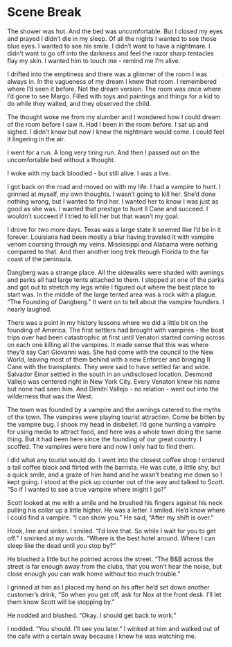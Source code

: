 #  Scene Break

The shower was hot. And the bed was uncomfortable. But I closed my eyes and
prayed I didn’t die in my sleep. Of all the nights I wanted to see those blue
eyes. I wanted to see his smile. I didn’t want to have a nightmare. I didn’t
want to go off into the darkness and feel the razor sharp tentacles flay my
skin. I wanted him to touch me - remind me I’m alive.

I drifted into the emptiness and there was a glimmer of the room I was always
in. In the vagueness of my dream I knew that room. I remembered where I’d seen
it before. Not the dream version. The room was once where I’d gone to see Margo.
Filled with toys and paintings and things for a kid to do while they waited, and
they observed the child.

The thought woke me from my slumber and I wondered how I could dream of the room
before I saw it. Had I been in the room before. I sat up and sighed. I didn’t
know but now I knew the nightmare would come. I could feel it lingering in the
air.

I went for a run. A long very tiring run. And then I passed out on the
uncomfortable bed without a thought.

I woke with my back bloodied - but still alive. I was a live.

I got back on the road and moved on with my life. I had a vampire to hunt. I
grinned at myself, my own thoughts. I wasn’t going to kill her. She’d done
nothing wrong, but I wanted to find her. I wanted her to know I was just as good
as she was. I wanted that prestige to hunt Il Cane and succeed. I wouldn’t
succeed if I tried to kill her but that wasn’t my goal.

I drove for two more days. Texas was a large state it seemed like I’d be in it
forever. Louisiana had been mostly a blur having traveled it with vampire venom
coursing through my veins. Mississippi and Alabama were nothing compared to
that. And then another long trek through Florida to the far coast of the
peninsula.

Dangberg was a strange place. All the sidewalks were shaded with awnings and
parks all had large tents attached to them. I stopped at one of the parks and
got out to stretch my legs while I figured out where the best place to start
was. In the middle of the large tented area was a rock with a plague. “The
Founding of Dangberg.” It went on to tell about the vampire founders. I nearly
laughed.

There was a point in my history lessons where we did a little bit on the
founding of America. The first settlers had brought with vampires - the boat
trips over had been catastrophic at first until Venatori started coming across
on each one killing all the vampires. It made sense that this was where they’d
say Cari Giovanni was. She had come with the council to the New World, leaving
most of them behind with a new Enforcer and bringing Il Cane with the
transplants. They were said to have settled far and wide. Salvador Einor settled
in the south in an undisclosed location. Desmond Vallejo was centered right in
New York City. Every Venatori knew his name but none had seen him. And Dimitri
Vallejo - no relation - went out into the wilderness that was the West.

The town was founded by a vampire and the awnings catered to the myths of the
town. The vampires were playing tourist attraction. Come be bitten by the
vampire bug. I shook my head in disbelief. I’d gone hunting a vampire for using
media to attract food, and here was a whole town doing the same thing. But it
had been here since the founding of our great country. I scoffed. The vampires
were here and now I only had to find them.

I did what any tourist would do. I went into the closest coffee shop I ordered a
tall coffee black and flirted with the barrista. He was cute, a little shy, but
a quick smile, and a graze of him hand and he wasn’t beating me down so I kept
going. I stood at the pick up counter out of the way and talked to Scott. “So if
I wanted to see a true vampire where might I go?”

Scott looked at me with a smile and he brushed his fingers against his neck
pulling his collar up a little higher. He was a letter. I smiled. He’d know
where I could find a vampire. “I can show you.” He said, “After my shift is
over.”

Hook, line and sinker. I smiled. “I’d love that. So while I wait for you to get
off.” I smirked at my words. “Where is the best hotel around. Where I can sleep
like the dead until you stop by?”

He blushed a little but he pointed across the street. “The B&B across the street
is far enough away from the clubs, that you won’t hear the noise, but close
enough you can walk home without too much trouble.”

I grinned at him as I placed my hand on his after he’d set down another
customer’s drink, “So when you get off, ask for Nox at the front desk. I’ll let
them know Scott will be stopping by.”

He nodded and blushed. “Okay. I should get back to work.”

I nodded. “You should. I’ll see you later.” I winked at him and walked out of
the cafe with a certain sway because I knew he was watching me.


<!--stackedit_data:
eyJoaXN0b3J5IjpbMzU0Mzc4MTg1XX0=
-->